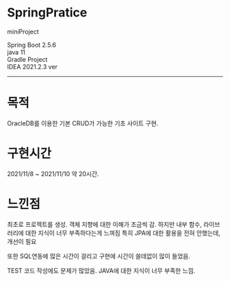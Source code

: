 # SpringPratice
miniProject <br>

Spring Boot 2.5.6 <br>
java 11 <br>
Gradle Project <br>
IDEA 2021.2.3 ver <br>

---------------------------------------------------------------

# 목적 <br>

OracleDB를 이용한 기본 CRUD가 가능한 기초 사이트 구현.

# 구현시간 <br>
2021/11/8 ~ 2021/11/10 약 20시간.

# 느낀점
최초로 프로젝트를 생성. 객체 지향에 대한 이해가 조금씩 감.
하지만 내부 함수, 라이브러리에 대한 지식이 너무 부족하다는게 느껴짐
특히 JPA에 대한 활용을 전혀 안했는데, 개선이 필요

또한 SQL연동에 많은 시간이 걸리고 구현에 시간이 쓸데없이 많이 들었음.

TEST 코드 작성에도 문제가 많았음. JAVA에 대한 지식이 너무 부족한 느낌.
